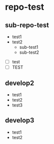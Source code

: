 # repo-test

## sub-repo-test

* test1
* test2
    * sub-test1
    * sub-test2

- [ ] test
- [ ] TEST

## develop2

* test1
* test2
* test3

## develop3

* test1
* test2